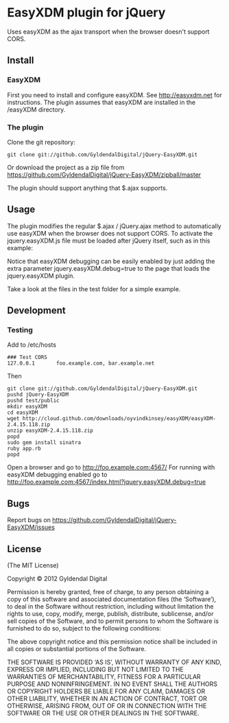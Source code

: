 EasyXDM plugin for jQuery
=========================

Uses easyXDM as the ajax transport when the browser doesn't support
CORS.


Install
-------

### EasyXDM

First you need to install and configure easyXDM. See
http://easyxdm.net for instructions. The plugin assumes that easyXDM
are installed in the /easyXDM directory.

### The plugin

Clone the git repository:

    git clone git://github.com/GyldendalDigital/jQuery-EasyXDM.git
    
Or download the project as a zip file from
https://github.com/GyldendalDigital/jQuery-EasyXDM/zipball/master

The plugin should support anything that $.ajax supports.

Usage
-----

The plugin modifies the regular $.ajax / jQuery.ajax method to automatically
use easyXDM when the browser does not support CORS.
To activate the jquery.easyXDM.js file must be loaded after jQuery itself, such
as in this example:
  <script type="text/javascript" src="https://ajax.googleapis.com/ajax/libs/jquery/1.7.1/jquery.js"></script>
  <script type="text/javascript" src="/javascripts/jquery.easyXDM.js"></script>

Notice that easyXDM debugging can be easily enabled by just adding the extra parameter
  jquery.easyXDM.debug=true
to the page that loads the jquery.easyXDM plugin.

Take a look at the files in the test folder for a simple example.

Development
-----------

### Testing

Add to /etc/hosts

    ### Test CORS
    127.0.0.1       foo.example.com, bar.example.net

Then

    git clone git://github.com/GyldendalDigital/jQuery-EasyXDM.git
    pushd jQuery-EasyXDM
    pushd test/public
    mkdir easyXDM
    cd easyXDM
    wget http://cloud.github.com/downloads/oyvindkinsey/easyXDM/easyXDM-2.4.15.118.zip
    unzip easyXDM-2.4.15.118.zip
    popd
    sudo gem install sinatra
    ruby app.rb
    popd

Open a browser and go to http://foo.example.com:4567/
For running with easyXDM debugging enabled go to
http://foo.example.com:4567/index.html?jquery.easyXDM.debug=true


Bugs
----

Report bugs on https://github.com/GyldendalDigital/jQuery-EasyXDM/issues


License
-------

(The MIT License)

Copyright © 2012 Gyldendal Digital

Permission is hereby granted, free of charge, to any person obtaining
a copy of this software and associated documentation files (the
‘Software’), to deal in the Software without restriction, including
without limitation the rights to use, copy, modify, merge, publish,
distribute, sublicense, and/or sell copies of the Software, and to
permit persons to whom the Software is furnished to do so, subject to
the following conditions:

The above copyright notice and this permission notice shall be
included in all copies or substantial portions of the Software.

THE SOFTWARE IS PROVIDED ‘AS IS’, WITHOUT WARRANTY OF ANY KIND,
EXPRESS OR IMPLIED, INCLUDING BUT NOT LIMITED TO THE WARRANTIES OF
MERCHANTABILITY, FITNESS FOR A PARTICULAR PURPOSE AND
NONINFRINGEMENT. IN NO EVENT SHALL THE AUTHORS OR COPYRIGHT HOLDERS BE
LIABLE FOR ANY CLAIM, DAMAGES OR OTHER LIABILITY, WHETHER IN AN ACTION
OF CONTRACT, TORT OR OTHERWISE, ARISING FROM, OUT OF OR IN CONNECTION
WITH THE SOFTWARE OR THE USE OR OTHER DEALINGS IN THE SOFTWARE.
